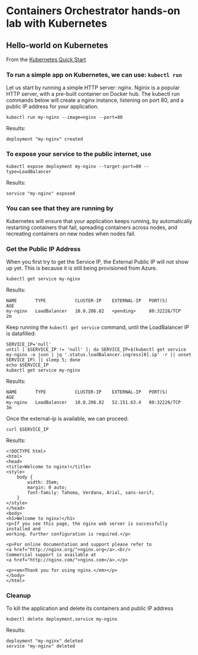 # Containers Orchestrator hands-on lab with Kubernetes

## Hello-world on Kubernetes

From the [Kubernetes Quick Start](http://kubernetes.io/docs/user-guide/quick-start/)

### To run a simple app on Kubernetes, we can use: `kubectl run`

Let us start by running a simple HTTP server: nginx. Nginix is a popular HTTP server, with a pre-built container on Docker hub. The kubectl run commands below will create a nginx instance, listening on port 80, and a public IP address for your application.

```shell
kubectl run my-nginx --image=nginx --port=80
```

Results:

```shell
deployment "my-nginx" created
```

### To expose your service to the public internet, use

```shell
kubectl expose deployment my-nginx --target-port=80 --type=LoadBalancer
```

Results:

```shell
service "my-nginx" exposed
```

### You can see that they are running by

Kubernetes will ensure that your application keeps running, by automatically restarting containers that fail, spreading containers across nodes, and recreating containers on new nodes when nodes fail.

### Get the Public IP Address

When you first try to get the Service IP, the External Public IP will not show up yet.  This is because it is still being provisioned from Azure.

```shell
kubectl get service my-nginx
```

Results:

```shell
NAME       TYPE           CLUSTER-IP    EXTERNAL-IP   PORT(S)        AGE
my-nginx   LoadBalancer   10.0.206.82   <pending>     80:32226/TCP   2m
```

Keep running the `kubectl get service` command, until the LoadBalancer IP is datafilled:

```shell
SERVICE_IP='null'
until [ $SERVICE_IP != 'null' ]; do SERVICE_IP=$(kubectl get service my-nginx -o json | jq '.status.loadBalancer.ingress[0].ip' -r || unset SERVICE_IP) || sleep 5; done
echo $SERVICE_IP
kubectl get service my-nginx
```

Results:

```output
NAME       TYPE           CLUSTER-IP    EXTERNAL-IP   PORT(S)        AGE
my-nginx   LoadBalancer   10.0.206.82   52.151.63.4   80:32226/TCP   3m
```

Once the external-ip is available, we can proceed:

```shell
curl $SERVICE_IP
```

Results:

```shell
<!DOCTYPE html>
<html>
<head>
<title>Welcome to nginx!</title>
<style>
    body {
        width: 35em;
        margin: 0 auto;
        font-family: Tahoma, Verdana, Arial, sans-serif;
    }
</style>
</head>
<body>
<h1>Welcome to nginx!</h1>
<p>If you see this page, the nginx web server is successfully installed and
working. Further configuration is required.</p>

<p>For online documentation and support please refer to
<a href="http://nginx.org/">nginx.org</a>.<br/>
Commercial support is available at
<a href="http://nginx.com/">nginx.com</a>.</p>

<p><em>Thank you for using nginx.</em></p>
</body>
</html>
```

### Cleanup

To kill the application and delete its containers and public IP address

```shell
kubectl delete deployment,service my-nginx
```

Results:

```shell
deployment "my-nginx" deleted
service "my-nginx" deleted
```
